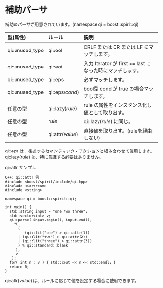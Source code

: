 # 補助パーサ
  補助のパーサが用意されています。(namespace qi = boost::spirit::qi)
  
| 型(属性) | ルール | 説明 |
|:--|:--|:--|
|qi::unused_type|qi::eol| CRLF または CR または LF にマッチします。|
|qi::unused_type|qi::eoi| 入力 Iterator が first == last になった時にマッチします。|
|qi::unused_type|qi::eps| 必ずマッチします。|
|qi::unused_type|qi::eps(_cond_)| bool型 cond が true の場合マッチします。|
|任意の型|qi::lazy(_rule_)| rule の属性をインスタンス化し値として取り出す。 |
|任意の型| _rule_| qi::lazy(_rule_) に同じ。 |
|任意の型| qi:attr(_value_) | 直接値を取り出す。(ruleを経由しない) |

  qi::eps は、後述するセマンティック・アクションと組み合わせて使用します。  
  qi::lazy(_rule_) は、特に意識する必要はありません。  
  
qi::attr サンプル
```
C++: qi::attr 例
#include <boost/spirit/include/qi.hpp>
#include <iostream>
#include <string>

namespace qi = boost::spirit::qi;

int main() {
  std::string input = "one two three";
  std::vector<int> v;
  qi::parse( input.begin(), input.end(), 
    *(
      (
         (qi::lit("one") > qi::attr(1)) 
      | (qi::lit("two") > qi::attr(2)) 
      | (qi::lit("three") > qi::attr(3))
      ) % qi::standard::blank
     ), 
     v 
   );
  for( int n : v ) { std::cout << n << std::endl; }
  return 0;
}
```
  qi::attr(_value_) は、ルールに応じて値を設定する場合に使用できます。
